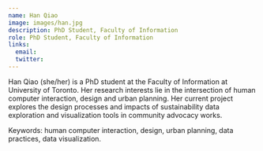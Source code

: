 ```yaml
---
name: Han Qiao
image: images/han.jpg
description: PhD Student, Faculty of Information
role: PhD Student, Faculty of Information
links:
  email: 
  twitter: 
---
```


Han Qiao (she/her) is a PhD student at the Faculty of Information at University of Toronto. Her research interests lie in the intersection of human computer interaction, design and urban planning. Her current project explores the design processes and impacts of sustainability data exploration and visualization tools in community advocacy works.

Keywords: human computer interaction, design, urban planning, data practices, data visualization.

